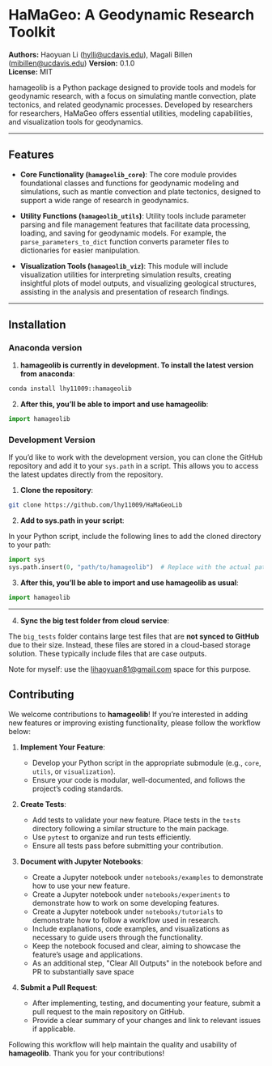 # HaMaGeo: A Geodynamic Research Toolkit

**Authors:** Haoyuan Li (hylli@ucdavis.edu), Magali Billen (mibillen@ucdavis.edu) 
**Version:** 0.1.0  
**License:** MIT  

hamageolib is a Python package designed to provide tools and models for geodynamic research, with a focus on simulating mantle convection, plate tectonics, and related geodynamic processes. Developed by researchers for researchers, HaMaGeo offers essential utilities, modeling capabilities, and visualization tools for geodynamics.

---

## Features

- **Core Functionality (`hamageolib_core`)**: The core module provides foundational classes and functions for geodynamic modeling and simulations, such as mantle convection and plate tectonics, designed to support a wide range of research in geodynamics.
  
- **Utility Functions (`hamageolib_utils`)**: Utility tools include parameter parsing and file management features that facilitate data processing, loading, and saving for geodynamic models. For example, the `parse_parameters_to_dict` function converts parameter files to dictionaries for easier manipulation.
  
- **Visualization Tools (`hamageolib_viz`)**: This module will include visualization utilities for interpreting simulation results, creating insightful plots of model outputs, and visualizing geological structures, assisting in the analysis and presentation of research findings.
---

## Installation

### Anaconda version

1. **hamageolib is currently in development. To install the latest version from anaconda**:

```bash
conda install lhy11009::hamageolib
```

2. **After this, you’ll be able to import and use hamageolib**:

```python
import hamageolib
```

### Development Version

If you’d like to work with the development version, you can clone the GitHub repository and add it to your `sys.path` in a script. This allows you to access the latest updates directly from the repository.

1. **Clone the repository**:
   
```bash
git clone https://github.com/lhy11009/HaMaGeoLib
```

2. **Add to sys.path in your script**:

In your Python script, include the following lines to add the cloned directory to your path:

```python
import sys
sys.path.insert(0, "path/to/hamageolib")  # Replace with the actual path to hamageolib
```

3. **After this, you’ll be able to import and use hamageolib as usual**:

```python
import hamageolib
```
---

4. **Sync the big test folder from cloud service**:

The `big_tests` folder contains large test files that are **not synced to GitHub** due to their size. Instead, these files are stored in a cloud-based storage solution.
These typically include files that are case outputs.

Note for myself: use the lihaoyuan81@gmail.com space for this purpose.


## Contributing

We welcome contributions to **hamageolib**! If you’re interested in adding new features or improving existing functionality, please follow the workflow below:

1. **Implement Your Feature**:
   - Develop your Python script in the appropriate submodule (e.g., `core`, `utils`, or `visualization`).
   - Ensure your code is modular, well-documented, and follows the project’s coding standards.

2. **Create Tests**:
   - Add tests to validate your new feature. Place tests in the `tests` directory following a similar structure to the main package.
   - Use `pytest` to organize and run tests efficiently.
   - Ensure all tests pass before submitting your contribution.

3. **Document with Jupyter Notebooks**:
   - Create a Jupyter notebook under `notebooks/examples` to demonstrate how to use your new feature.
   - Create a Jupyter notebook under `notebooks/experiments` to demonstrate how to work on some developing features.
   - Create a Jupyter notebook under `notebooks/tutorials` to demonstrate how to follow a workflow used in research.
   - Include explanations, code examples, and visualizations as necessary to guide users through the functionality.
   - Keep the notebook focused and clear, aiming to showcase the feature’s usage and applications.
   - As an additional step, "Clear All Outputs" in the notebook before and PR to substantially save space

4. **Submit a Pull Request**:
   - After implementing, testing, and documenting your feature, submit a pull request to the main repository on GitHub.
   - Provide a clear summary of your changes and link to relevant issues if applicable.

Following this workflow will help maintain the quality and usability of **hamageolib**. Thank you for your contributions!

